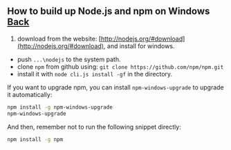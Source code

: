 ## How to build up Node.js and npm on Windows [Back](./qa.md)

1. download from the website: [http://nodejs.org/#download](http://nodejs.org/#download), and install for windows.
- push `...\nodejs` to the system path.
- clone `npm` from github using: `git clone https://github.com/npm/npm.git`
- install it with `node cli.js install -gf` in the directory.

If you want to upgrade npm, you can install `npm-windows-upgrade` to upgrade it automatically:

```bash
npm install -g npm-windows-upgrade
npm-windows-upgrade
```

And then, remember not to run the following snippet directly:

```bash
npm install -g npm
```
